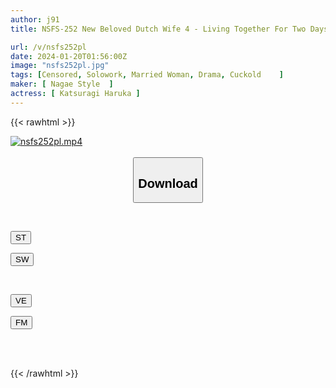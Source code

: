 ```yaml
---
author: j91
title: NSFS-252 New Beloved Dutch Wife 4 - Living Together For Two Days And One Night With Unknown Old Men - Haruka Katsuragi

url: /v/nsfs252pl
date: 2024-01-20T01:56:00Z
image: "nsfs252pl.jpg"
tags: [Censored, Solowork, Married Woman, Drama, Cuckold	]
maker: [ Nagae Style  ]
actress: [ Katsuragi Haruka ]
---
```



{{< rawhtml >}}

<div class="video" data-videoid="mwOAOWwx84fbjYb">
    <a href="javascript:;">
        <img src="/v/nsfs252pl/nsfs252pl.jpg" width="WIDTH" height="HEIGHT" alt="nsfs252pl.mp4" loading="lazy">
    </a>
</div>

<script type="text/javascript" src="https://j91.asia/asset/on-demand-st.js"></script>

<br>
  <link rel="stylesheet" href="https://j91.asia/asset/bs5.css">
  
  <center>
  <button class="btn btn-primary" type="button" data-bs-toggle="collapse" data-bs-target=".multi-collapse" aria-expanded="false" aria-controls="multiCollapseExample1 multiCollapseExample2"><h2>Download</h2></button></center>
</p>
<div class="row">
  <div class="col">
    <div class="collapse multi-collapse" id="multiCollapseExample1">
      <div class="card card-body">
	      	      <br>
<div class="buttons">  
<p><a href="https://streamtape.to/v/mwOAOWwx84fbjYb" target="_blank"><button class="btn-hover color-3"><i class="fa fa-download"></i> ST</button></a></p>
<p><a href="https://flaswish.com/lu7ehte00y59" target="_blank"><button class="btn-hover color-2"><i class="fa fa-download"></i> SW</button></a></p></div>
    </div>
  </div>
</div>
  <div class="col">
    <div class="collapse multi-collapse" id="multiCollapseExample2">
      <div class="card card-body">
	      <br>
<div class="buttons">
<p><a href="javascript:;" target="_blank"><button class="btn-hover color-9"><i class="fa fa-download"></i> VE</button></a></p>
<p><a href="javascript:;" target="_blank"><button class="btn-hover color-8"><i class="fa fa-download"></i> FM</button></a></p></div>
<br><br>
      </div>
    </div>
  </div>
</div>

{{< /rawhtml >}}